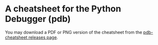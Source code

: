 # A cheatsheet for the Python Debugger (pdb)

You may download a PDF or PNG version of the cheatsheet from the
[pdb-cheatsheet releases page](https://github.com/nblock/pdb-cheatsheet/releases).
